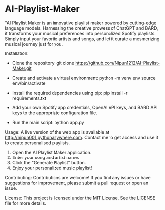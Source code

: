 # AI-Playlist-Maker
 "AI Playlist Maker is an innovative playlist maker powered by cutting-edge language models. Harnessing the creative prowess of ChatGPT and BARD, it transforms your musical preferences into personalized Spotify playlists. Simply input your favorite artists and songs, and let it curate a mesmerizing musical journey just for you.


Installation:
- Clone the repository:
  git clone https://github.com/Nipun1212/AI-Playlist-Maker.git

- Create and activate a virtual environment:
  python -m venv env
  source env/bin/activate

- Install the required dependencies using pip:
  pip install -r requirements.txt

- Add your own Spotify app credentials, OpenAI API keys, and BARD API keys to the appropriate configuration file.

- Run the main script:
  python app.py

Usage:
A live version of the web app is available at http://nipun001.pythonanywhere.com. Contact me to get access and use it to create personalised playlists.

1. Open the AI Playlist Maker application.
2. Enter your song and artist name.
3. Click the "Generate Playlist" button.
4. Enjoy your personalized music playlist!

Contributing:
Contributions are welcome! If you find any issues or have suggestions for improvement, please submit a pull request or open an issue.

License:
This project is licensed under the MIT License. See the LICENSE file for more details.
 
